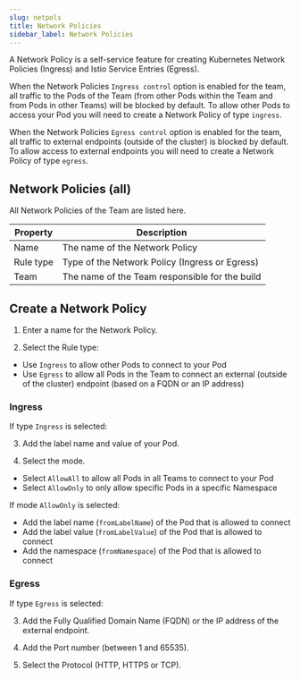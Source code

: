 ```yaml
---
slug: netpols
title: Network Policies
sidebar_label: Network Policies
---
```


A Network Policy is a self-service feature for creating Kubernetes Network Policies (Ingress) and Istio Service Entries (Egress).

When the Network Policies `Ingress control` option is enabled for the team, all traffic to the Pods of the Team (from other Pods within the Team and from Pods in other Teams) will be blocked by default. To allow other Pods to access your Pod you will need to create a Network Policy of type `ingress`.

When the Network Policies `Egress control` option is enabled for the team, all traffic to external endpoints (outside of the cluster) is blocked by default. To allow access to external endpoints you will need to create a Network Policy of type `egress`.

## Network Policies (all)

All Network Policies of the Team are listed here.

| Property      | Description                                                     |
| ------------- | --------------------------------------------------------------- |
| Name          | The name of the Network Policy                                  |
| Rule type     | Type of the Network Policy (Ingress or Egress)                  |
| Team          | The name of the Team responsible for the build                  |

## Create a Network Policy

1. Enter a name for the Network Policy.

2. Select the Rule type:

- Use `Ingress` to allow other Pods to connect to your Pod
- Use `Egress` to allow all Pods in the Team to connect an external (outside of the cluster) endpoint (based on a FQDN or an IP address)

### Ingress

If type `Ingress` is selected:

3. Add the label name and value of your Pod.

4. Select the mode.

- Select `AllowAll` to allow all Pods in all Teams to connect to your Pod
- Select `AllowOnly` to only allow specific Pods in a specific Namespace

If mode `AllowOnly` is selected:

- Add the label name (`fromLabelName`) of the Pod that is allowed to connect
- Add the label value (`fromLabelValue`) of the Pod that is allowed to connect
- Add the namespace (`fromNamespace`) of the Pod that is allowed to connect


### Egress

If type `Egress` is selected:

3. Add the Fully Qualified Domain Name (FQDN) or the IP address of the external endpoint.

4. Add the Port number (between 1 and 65535).

5. Select the Protocol (HTTP, HTTPS or TCP).




